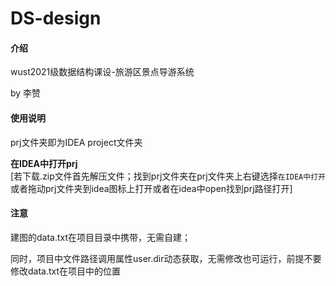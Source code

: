 # DS-design

#### 介绍
wust2021级数据结构课设-旅游区景点导游系统

by 李赞


#### 使用说明

prj文件夹即为IDEA project文件夹

**在IDEA中打开prj**<br/>[若下载.zip文件首先解压文件；找到prj文件夹在prj文件夹上右键选择`在IDEA中打开`或者拖动prj文件夹到idea图标上打开或者在idea中open找到prj路径打开]

#### 注意

建图的data.txt在项目目录中携带，无需自建；

同时，项目中文件路径调用属性user.dir动态获取，无需修改也可运行，前提不要修改data.txt在项目中的位置